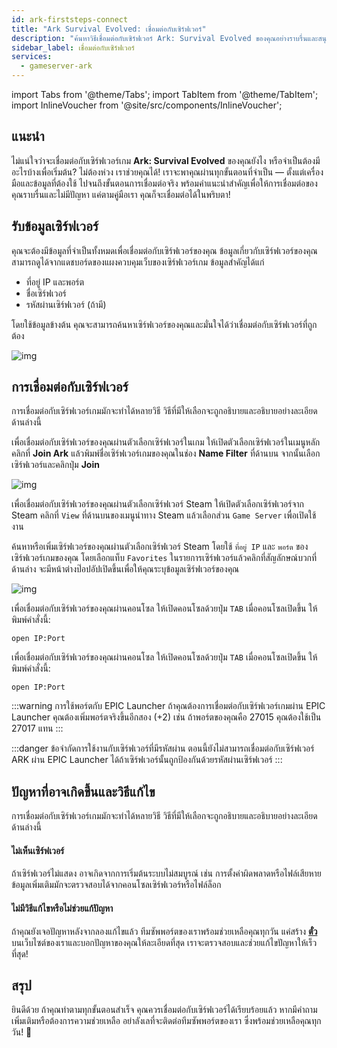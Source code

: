 ```yaml
---
id: ark-firststeps-connect
title: "Ark Survival Evolved: เชื่อมต่อกับเซิร์ฟเวอร์"
description: "ค้นหาวิธีเชื่อมต่อกับเซิร์ฟเวอร์ Ark: Survival Evolved ของคุณอย่างราบรื่นและสนุกกับการเล่นเกมแบบไม่มีสะดุด → เรียนรู้เพิ่มเติมตอนนี้"
sidebar_label: เชื่อมต่อกับเซิร์ฟเวอร์
services:
  - gameserver-ark
---
```


import Tabs from '@theme/Tabs';
import TabItem from '@theme/TabItem';
import InlineVoucher from '@site/src/components/InlineVoucher';


## แนะนำ
ไม่แน่ใจว่าจะเชื่อมต่อกับเซิร์ฟเวอร์เกม **Ark: Survival Evolved** ของคุณยังไง หรือจำเป็นต้องมีอะไรบ้างเพื่อเริ่มต้น? ไม่ต้องห่วง เราช่วยคุณได้! เราจะพาคุณผ่านทุกขั้นตอนที่จำเป็น — ตั้งแต่เครื่องมือและข้อมูลที่ต้องใช้ ไปจนถึงขั้นตอนการเชื่อมต่อจริง พร้อมคำแนะนำสำคัญเพื่อให้การเชื่อมต่อของคุณราบรื่นและไม่มีปัญหา แค่ตามคู่มือเรา คุณก็จะเชื่อมต่อได้ในพริบตา!

<InlineVoucher />



## รับข้อมูลเซิร์ฟเวอร์

คุณจะต้องมีข้อมูลที่จำเป็นทั้งหมดเพื่อเชื่อมต่อกับเซิร์ฟเวอร์ของคุณ ข้อมูลเกี่ยวกับเซิร์ฟเวอร์ของคุณสามารถดูได้จากแดชบอร์ดของแผงควบคุมเว็บของเซิร์ฟเวอร์เกม ข้อมูลสำคัญได้แก่

- ที่อยู่ IP และพอร์ต
- ชื่อเซิร์ฟเวอร์
- รหัสผ่านเซิร์ฟเวอร์ (ถ้ามี)

โดยใช้ข้อมูลข้างต้น คุณจะสามารถค้นหาเซิร์ฟเวอร์ของคุณและมั่นใจได้ว่าเชื่อมต่อกับเซิร์ฟเวอร์ที่ถูกต้อง

![img](https://screensaver01.zap-hosting.com/index.php/s/pEzDQbtLdybbbBP/preview)

## การเชื่อมต่อกับเซิร์ฟเวอร์

การเชื่อมต่อกับเซิร์ฟเวอร์เกมมักจะทำได้หลายวิธี วิธีที่มีให้เลือกจะถูกอธิบายและอธิบายอย่างละเอียดด้านล่างนี้

<Tabs>
    <TabItem value="connect_solution_server_browser_ingame" label="ตัวเลือกเซิร์ฟเวอร์ (ในเกม)" default>

เพื่อเชื่อมต่อกับเซิร์ฟเวอร์ของคุณผ่านตัวเลือกเซิร์ฟเวอร์ในเกม ให้เปิดตัวเลือกเซิร์ฟเวอร์ในเมนูหลัก คลิกที่ **Join Ark** แล้วพิมพ์ชื่อเซิร์ฟเวอร์เกมของคุณในช่อง **Name Filter** ที่ด้านบน จากนั้นเลือกเซิร์ฟเวอร์และคลิกปุ่ม **Join**

![img](https://screensaver01.zap-hosting.com/index.php/s/HyDC2cQJ6ejFEcA/download)



</TabItem>

<TabItem value="connect_solution_server_browser_steam" label="ตัวเลือกเซิร์ฟเวอร์ (Steam)">



เพื่อเชื่อมต่อกับเซิร์ฟเวอร์ของคุณผ่านตัวเลือกเซิร์ฟเวอร์ Steam ให้เปิดตัวเลือกเซิร์ฟเวอร์จาก Steam คลิกที่ `View` ที่ด้านบนของเมนูนำทาง Steam แล้วเลือกส่วน `Game Server` เพื่อเปิดใช้งาน

ค้นหาหรือเพิ่มเซิร์ฟเวอร์ของคุณผ่านตัวเลือกเซิร์ฟเวอร์ Steam โดยใช้ `ที่อยู่ IP` และ `พอร์ต` ของเซิร์ฟเวอร์เกมของคุณ โดยเลือกแท็บ `Favorites` ในรายการเซิร์ฟเวอร์แล้วคลิกที่สัญลักษณ์บวกที่ด้านล่าง จะมีหน้าต่างป๊อปอัปเปิดขึ้นเพื่อให้คุณระบุข้อมูลเซิร์ฟเวอร์ของคุณ

![img](https://screensaver01.zap-hosting.com/index.php/s/MMsokw2ZyCreeCN/download)

</TabItem>

<TabItem value="connect_solution_console" label="คอนโซล">

เพื่อเชื่อมต่อกับเซิร์ฟเวอร์ของคุณผ่านคอนโซล ให้เปิดคอนโซลด้วยปุ่ม `TAB` เมื่อคอนโซลเปิดขึ้น ให้พิมพ์คำสั่งนี้:

```
open IP:Port
```

</TabItem>

<TabItem value="connect_solution_epic" label="คอนโซล (Epic Games)">

เพื่อเชื่อมต่อกับเซิร์ฟเวอร์ของคุณผ่านคอนโซล ให้เปิดคอนโซลด้วยปุ่ม `TAB` เมื่อคอนโซลเปิดขึ้น ให้พิมพ์คำสั่งนี้:

```
open IP:Port
```

:::warning การใช้พอร์ตกับ EPIC Launcher 
ถ้าคุณต้องการเชื่อมต่อกับเซิร์ฟเวอร์เกมผ่าน EPIC Launcher คุณต้องเพิ่มพอร์ตจริงขึ้นอีกสอง (+2) เช่น ถ้าพอร์ตของคุณคือ 27015 คุณต้องใช้เป็น 27017 แทน
:::

:::danger ข้อจำกัดการใช้งานกับเซิร์ฟเวอร์ที่มีรหัสผ่าน 
ตอนนี้ยังไม่สามารถเชื่อมต่อกับเซิร์ฟเวอร์ ARK ผ่าน EPIC Launcher ได้ถ้าเซิร์ฟเวอร์นั้นถูกป้องกันด้วยรหัสผ่านเซิร์ฟเวอร์
:::
</TabItem>
</Tabs>



## ปัญหาที่อาจเกิดขึ้นและวิธีแก้ไข

การเชื่อมต่อกับเซิร์ฟเวอร์เกมมักจะทำได้หลายวิธี วิธีที่มีให้เลือกจะถูกอธิบายและอธิบายอย่างละเอียดด้านล่างนี้

#### ไม่เห็นเซิร์ฟเวอร์

ถ้าเซิร์ฟเวอร์ไม่แสดง อาจเกิดจากการเริ่มต้นระบบไม่สมบูรณ์ เช่น การตั้งค่าผิดพลาดหรือไฟล์เสียหาย ข้อมูลเพิ่มเติมมักจะตรวจสอบได้จากคอนโซลเซิร์ฟเวอร์หรือไฟล์ล็อก



#### ไม่มีวิธีแก้ไขหรือไม่ช่วยแก้ปัญหา

ถ้าคุณยังเจอปัญหาหลังจากลองแก้ไขแล้ว ทีมซัพพอร์ตของเราพร้อมช่วยเหลือคุณทุกวัน แค่สร้าง **[ตั๋ว](https://zap-hosting.com/en/customer/support/)** บนเว็บไซต์ของเราและบอกปัญหาของคุณให้ละเอียดที่สุด เราจะตรวจสอบและช่วยแก้ไขปัญหาให้เร็วที่สุด!



## สรุป

ยินดีด้วย ถ้าคุณทำตามทุกขั้นตอนสำเร็จ คุณควรเชื่อมต่อกับเซิร์ฟเวอร์ได้เรียบร้อยแล้ว หากมีคำถามเพิ่มเติมหรือต้องการความช่วยเหลือ อย่าลังเลที่จะติดต่อทีมซัพพอร์ตของเรา ซึ่งพร้อมช่วยเหลือคุณทุกวัน! 🙂




<InlineVoucher />